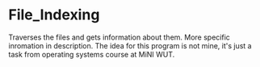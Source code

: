 # File_Indexing
Traverses the files and gets information about them. More specific inromation in description. The idea for this program is not mine, it's just a task from operating systems course at MiNI WUT.


